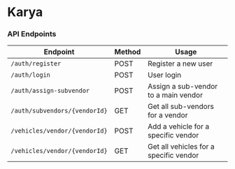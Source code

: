 # Karya

### API Endpoints

| Endpoint                                 | Method | Usage                                      |
|------------------------------------------|--------|---------------------------------------------|
| `/auth/register`                         | POST   | Register a new user                         |
| `/auth/login`                            | POST   | User login                                  |
| `/auth/assign-subvendor`                 | POST   | Assign a sub-vendor to a main vendor        |
| `/auth/subvendors/{vendorId}`            | GET    | Get all sub-vendors for a vendor            |
| `/vehicles/vendor/{vendorId}`            | POST   | Add a vehicle for a specific vendor         |
| `/vehicles/vendor/{vendorId}`            | GET    | Get all vehicles for a specific vendor      |
